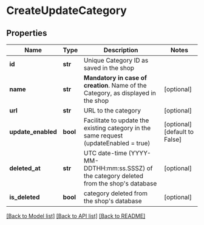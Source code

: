 # CreateUpdateCategory

## Properties
Name | Type | Description | Notes
------------ | ------------- | ------------- | -------------
**id** | **str** | Unique Category ID as saved in the shop  | 
**name** | **str** | **Mandatory in case of creation**. Name of the Category, as displayed in the shop  | [optional] 
**url** | **str** | URL to the category | [optional] 
**update_enabled** | **bool** | Facilitate to update the existing category in the same request (updateEnabled &#x3D; true) | [optional] [default to False]
**deleted_at** | **str** | UTC date-time (YYYY-MM-DDTHH:mm:ss.SSSZ) of the category deleted from the shop&#39;s database | [optional] 
**is_deleted** | **bool** | category deleted from the shop&#39;s database | [optional] 

[[Back to Model list]](../README.md#documentation-for-models) [[Back to API list]](../README.md#documentation-for-api-endpoints) [[Back to README]](../README.md)


